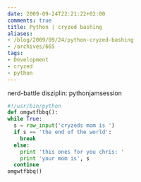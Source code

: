 ```yaml
---
date: 2009-09-24T22:21:22+02:00
comments: true
title: Python | cryzed bashing
aliases:
- /blog/2009/09/24/python-cryzed-bashing
- /archives/665
tags:
- Development
- cryzed
- python
---
```


nerd-battle
disziplin: pythonjamsession

``` python
#!/usr/bin/python
def omgwtfbbq():
while True:
  s = raw_input('cryzeds mom is ')
  if s == 'the end of the world':
    break
  else:
    print 'this ones for you chris: '
    print 'your mom is', s
  continue
omgwtfbbq()
```
